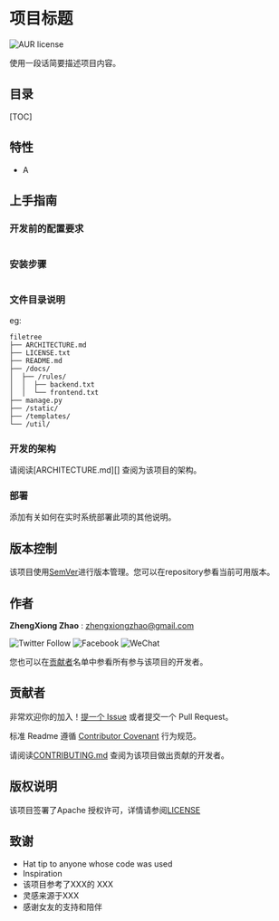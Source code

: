 # 项目标题

![AUR license](https://img.shields.io/aur/license/mcsm)

使用一段话简要描述项目内容。

## 目录

[TOC]

## 特性

- A

## 上手指南



### 开发前的配置要求

```

```

### 安装步骤

```

```

### 文件目录说明
eg:

```
filetree
├── ARCHITECTURE.md
├── LICENSE.txt
├── README.md
├── /docs/
│  ├── /rules/
│  │  ├── backend.txt
│  │  └── frontend.txt
├── manage.py
├── /static/
├── /templates/
└── /util/
```

### 开发的架构

请阅读[ARCHITECTURE.md][] 查阅为该项目的架构。

### 部署

添加有关如何在实时系统部署此项的其他说明。


## 版本控制

该项目使用[SemVer](https://semver.org/lang/zh-CN/ )进行版本管理。您可以在repository参看当前可用版本。

## 作者

**ZhengXiong Zhao** : <zhengxiongzhao@gmail.com>

![Twitter Follow](https://img.shields.io/twitter/follow/zhengxiongzhao?label=Twitter&style=social) ![Facebook](https://img.shields.io/badge/style-social-green?logo=facebook&style=social&label=Facebook&link=https://www.facebook.com/zhaozhengxiong) ![WeChat](https://img.shields.io/badge/style-social-green?logo=wechat&style=social&label=WeChat&link=https://www.zxzhao.com/wx.png)


您也可以在[贡献者](#贡献者)名单中参看所有参与该项目的开发者。

## 贡献者

非常欢迎你的加入！[提一个 Issue](issues/new) 或者提交一个 Pull Request。

标准 Readme 遵循 [Contributor Covenant](http://contributor-covenant.org/version/1/3/0/) 行为规范。

请阅读[CONTRIBUTING.md](CONTRIBUTING.md) 查阅为该项目做出贡献的开发者。

## 版权说明

该项目签署了Apache 授权许可，详情请参阅[LICENSE](LICENSE)

## 致谢

- Hat tip to anyone whose code was used
- Inspiration
- 该项目参考了XXX的 XXX
- 灵感来源于XXX
- 感谢女友的支持和陪伴


